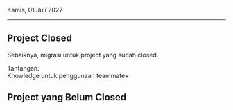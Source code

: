 Kamis, 01 Juli 2027
***

## Project Closed
Sebaiknya, migrasi untuk project yang sudah closed. <br>

Tantangan: <br>
Knowledge untuk penggunaan teammate+

## Project yang Belum Closed
